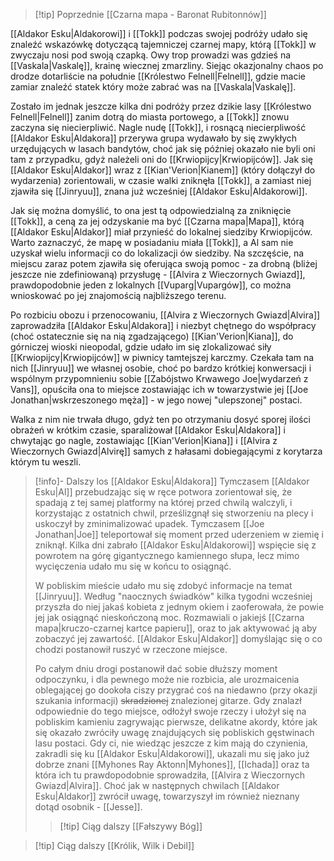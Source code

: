 >[!tip] Poprzednie
>[[Czarna mapa - Baronat Rubitonnów]]

[[Aldakor Esku|Aldakorowi]] i [[Tokk]] podczas swojej podróży udało się znaleźć wskazówkę dotyczącą tajemniczej czarnej mapy, którą [[Tokk]] w zwyczaju nosi pod swoją czapką. Owy trop prowadzi was gdzieś na [[Vaskala|Vaskalę]], krainę wiecznej zmarzliny. Siejąc okazjonalny chaos po drodze dotarliście na południe [[Królestwo Felnell|Felnell]], gdzie macie zamiar znaleźć statek który może zabrać was na [[Vaskala|Vaskalę]].

Zostało im jednak jeszcze kilka dni podróży przez dzikie lasy [[Królestwo Felnell|Felnell]] zanim dotrą do miasta portowego, a [[Tokk]] znowu zaczyna się niecierpliwić. Nagle nudę [[Tokk]], i rosnącą niecierpliwość [[Aldakor Esku|Aldakora]] przerywa grupa wydawało by się zwykłych urzędujących w lasach bandytów, choć jak się później okazało nie byli oni tam z przypadku, gdyż należeli oni do [[Krwiopijcy|Krwiopijców]]. Jak się [[Aldakor Esku|Aldakor]] wraz z [[Kian'Verion|Kianem]] (który dołączył do wydarzenia) zorientowali, w czasie walki zniknęła [[Tokk]], a zamiast niej zjawiła się [[Jinryuu]], znana już wcześniej [[Aldakor Esku|Aldakorowi]].

Jak się można domyślić, to ona jest tą odpowiedzialną za zniknięcie [[Tokk]], a ceną za jej odzyskanie ma być [[Czarna mapa|Mapa]], którą [[Aldakor Esku|Aldakor]] miał przynieść do lokalnej siedziby Krwiopijców. Warto zaznaczyć, że mapę w posiadaniu miała [[Tokk]], a Al sam nie uzyskał wielu informacji co do lokalizacji ów siedziby. Na szczęście, na miejscu zaraz potem zjawiła się oferująca swoją pomoc - za drobną (bliżej jeszcze nie zdefiniowaną) przysługę - [[Alvira z Wieczornych Gwiazd]], prawdopodobnie jeden z lokalnych [[Vuparg|Vupargów]], co można wnioskować po jej znajomością najbliższego terenu.

Po rozbiciu obozu i przenocowaniu, [[Alvira z Wieczornych Gwiazd|Alvira]] zaprowadziła [[Aldakor Esku|Aldakora]] i niezbyt chętnego do współpracy (choć ostatecznie się na nią zgadzającego) [[Kian'Verion|Kiana]], do górniczej wioski nieopodal, gdzie udało im się zlokalizować siły [[Krwiopijcy|Krwiopijców]] w piwnicy tamtejszej karczmy. Czekała tam na nich [[Jinryuu]] we własnej osobie, choć po bardzo krótkiej konwersacji i wspólnym przypomnieniu sobie [[Zabójstwo Krwawego Joe|wydarzeń z Vans]], opuściła ona to miejsce zostawiając ich w towarzystwie jej [[Joe Jonathan|wskrzeszonego męża]] - w jego nowej "ulepszonej" postaci.

Walka z nim nie trwała długo, gdyż ten po otrzymaniu dosyć sporej ilości obrażeń w krótkim czasie, sparaliżował [[Aldakor Esku|Aldakora]] i chwytając go nagle, zostawiając [[Kian'Verion|Kiana]] i [[Alvira z Wieczornych Gwiazd|Alvirę]] samych z hałasami dobiegającymi z korytarza którym tu weszli. 

>[!info]- Dalszy los [[Aldakor Esku|Aldakora]]
>Tymczasem [[Aldakor Esku|Al]] przebudzając się w ręce potwora zorientował się, że spadają z tej samej platformy na której przed chwilą walczyli, i korzystając z ostatnich chwil, prześlizgnął się stworzeniu na plecy i uskoczył by zminimalizować upadek. Tymczasem [[Joe Jonathan|Joe]] teleportował się moment przed uderzeniem w ziemię i zniknął.
>Kilka dni zabrało [[Aldakor Esku|Aldakorowi]] wspięcie się z powrotem na górę gigantycznego kamiennego słupa, lecz mimo wycięczenia udało mu się w końcu to osiągnąć.
>
>W pobliskim mieście udało mu się zdobyć informacje na temat [[Jinryuu]]. Według "naocznych świadków" kilka tygodni wcześniej przyszła do niej jakaś kobieta z jednym okiem i zaoferowała, że powie jej jak osiągnąć nieskończoną moc. Rozmawiali o jakiejś [[Czarna mapa|kruczo-czarnej kartce papieru]], oraz to jak aktywować ją aby zobaczyć jej zawartość.
>[[Aldakor Esku|Aldakor]] domyślając się o co chodzi postanowił ruszyć w rzeczone miejsce.
>
>Po całym dniu drogi postanowił dać sobie dłuższy moment odpoczynku, i dla pewnego może nie rozbicia, ale urozmaicenia oblegającej go dookoła ciszy przygrać coś na niedawno (przy okazji szukania informacji) ~~skradzionej~~ znalezionej gitarze. Gdy znalazł odpowiednie do tego miejsce, odłożył swoje rzeczy i ułożył się na pobliskim kamieniu zagrywając pierwsze, delikatne akordy, które jak się okazało zwróciły uwagę znajdujących się pobliskich gęstwinach lasu postaci. Gdy ci, nie wiedząc jeszcze z kim mają do czynienia, zakradli się ku [[Aldakor Esku|Aldakorowi]], ukazali mu się jako już dobrze znani [[Myhones Ray Aktonn|Myhones]], [[Ichada]] oraz ta która ich tu prawdopodobnie sprowadziła, [[Alvira z Wieczornych Gwiazd|Alvira]]. Choć jak w następnych chwilach [[Aldakor Esku|Aldakor]] zwrócił uwagę, towarzyszył im również nieznany dotąd osobnik - [[Jesse]].
>>[!tip] Ciąg dalszy
>>[[Fałszywy Bóg]]

>[!tip] Ciąg dalszy
>[[Królik, Wilk i Debil]]